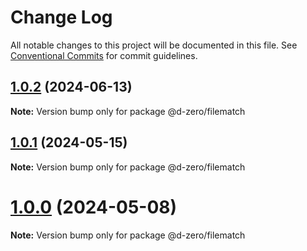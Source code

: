 # Change Log

All notable changes to this project will be documented in this file.
See [Conventional Commits](https://conventionalcommits.org) for commit guidelines.

## [1.0.2](https://github.com/d-zero-dev/tools/compare/@d-zero/filematch@1.0.1...@d-zero/filematch@1.0.2) (2024-06-13)

**Note:** Version bump only for package @d-zero/filematch

## [1.0.1](https://github.com/d-zero-dev/tools/compare/@d-zero/filematch@1.0.0...@d-zero/filematch@1.0.1) (2024-05-15)

**Note:** Version bump only for package @d-zero/filematch

# [1.0.0](https://github.com/d-zero-dev/tools/compare/@d-zero/filematch@1.0.0-alpha.2...@d-zero/filematch@1.0.0) (2024-05-08)

**Note:** Version bump only for package @d-zero/filematch
